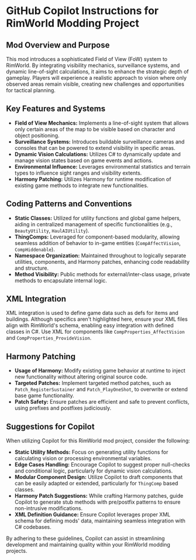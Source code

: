 # GitHub Copilot Instructions for RimWorld Modding Project

## Mod Overview and Purpose
This mod introduces a sophisticated Field of View (FoW) system to RimWorld. By integrating visibility mechanics, surveillance systems, and dynamic line-of-sight calculations, it aims to enhance the strategic depth of gameplay. Players will experience a realistic approach to vision where only observed areas remain visible, creating new challenges and opportunities for tactical planning.

## Key Features and Systems
- **Field of View Mechanics:** Implements a line-of-sight system that allows only certain areas of the map to be visible based on character and object positioning.
- **Surveillance Systems:** Introduces buildable surveillance cameras and consoles that can be powered to extend visibility in specific areas.
- **Dynamic Vision Calculations:** Utilizes C# to dynamically update and manage vision states based on game events and actions.
- **Environmental Influence:** Leverages environmental statistics and terrain types to influence sight ranges and visibility extents.
- **Harmony Patching:** Utilizes Harmony for runtime modification of existing game methods to integrate new functionalities.

## Coding Patterns and Conventions
- **Static Classes:** Utilized for utility functions and global game helpers, aiding in centralized management of specific functionalities (e.g., `BeautyUtility`, `HaulAIUtility`).
- **ThingComps:** Leveraged for component-based modularity, allowing seamless addition of behavior to in-game entities (`CompAffectVision`, `CompHiddenable`).
- **Namespace Organization:** Maintained throughout to logically separate utilities, components, and Harmony patches, enhancing code readability and structure.
- **Method Visibility:** Public methods for external/inter-class usage, private methods to encapsulate internal logic.

## XML Integration
XML integration is used to define game data such as defs for items and buildings. Although specifics aren't highlighted here, ensure your XML files align with RimWorld's schema, enabling easy integration with defined classes in C#. Use XML for components like `CompProperties_AffectVision` and `CompProperties_ProvideVision`.

## Harmony Patching
- **Usage of Harmony:** Modify existing game behavior at runtime to inject new functionality without altering original source code.
- **Targeted Patches:** Implement targeted method patches, such as `Patch_RegisterSustainer` and `Patch_PlayOneShot`, to overwrite or extend base game functionality.
- **Patch Safety:** Ensure patches are efficient and safe to prevent conflicts, using prefixes and postfixes judiciously.

## Suggestions for Copilot
When utilizing Copilot for this RimWorld mod project, consider the following:
- **Static Utility Methods:** Focus on generating utility functions for calculating vision or processing environmental variables.
- **Edge Cases Handling:** Encourage Copilot to suggest proper null-checks and conditional logic, particularly for dynamic vision calculations.
- **Modular Component Design:** Utilize Copilot to draft components that can be easily adapted or extended, particularly for `ThingComp` based classes.
- **Harmony Patch Suggestions:** While crafting Harmony patches, guide Copilot to generate stub methods with pre/postfix patterns to ensure non-intrusive modifications.
- **XML Definition Guidance:** Ensure Copilot leverages proper XML schema for defining mods' data, maintaining seamless integration with C# codebases.

By adhering to these guidelines, Copilot can assist in streamlining development and maintaining quality within your RimWorld modding projects.
